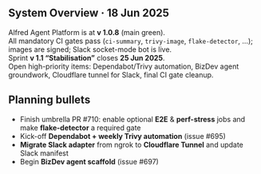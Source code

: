 <!-- ARCHITECT PROMPT: You are an AI architect.  
Generate a task breakdown from the planning bullets below.  
Return a markdown table with columns: | Status | ID | File | Description |.  
Use [ ] for unchecked tasks and [x] for completed ones. -->

## System Overview · 18 Jun 2025
Alfred Agent Platform is at **v 1.0.8** (main green).  
All mandatory CI gates pass (`ci-summary`, `trivy-image`, `flake-detector`, …); images are signed; Slack socket-mode bot is live.  
Sprint **v 1.1 “Stabilisation”** closes **25 Jun 2025**.  
Open high-priority items: Dependabot/Trivy automation, BizDev agent groundwork, Cloudflare tunnel for Slack, final CI gate cleanup.

## Planning bullets
- Finish umbrella PR #710: enable optional **E2E** & **perf-stress** jobs and make **flake-detector** a required gate  
- Kick-off **Dependabot + weekly Trivy automation** (issue #695)  
- **Migrate Slack adapter** from ngrok to **Cloudflare Tunnel** and update Slack manifest  
- Begin **BizDev agent scaffold** (issue #697)


